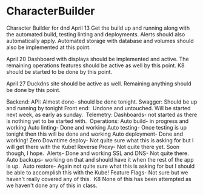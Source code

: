 # CharacterBuilder
Character Builder for dnd
April 13
Get the build up and running along with the automated build, testing linting and deployments. Alerts should also automatically apply. Automated storage with database and volumes should also be implemented at this point.

April 20
Dashboard with displays should be implemented and active. The remaining operations features should be active as well by this point. K8 should be started to be done by this point.

April 27
Duckdns site should be active as well. Remaining anything should be done by this point. 



Backend:
API: Almost done- should be done tonight.
Swagger: Should be up and running by tonight
Front end: 
Undone and untouched. Will be started next week, as early as sunday. 
Telemetry:
Dashboards- not started as there is nothing yet to be started with. 
Operations:
Auto build- in progress and working
Auto linting- Done and working
Auto testing- Once testing is up tonight then this will be done and working
Auto deployment- Done and working!
Zero Downtime deploy- Not quite sure what this is asking for but I will get there with the Kube!
Reverse Proxy- Not quite there yet. Soon though, I hope. 
Alerts- Done and working
SSL and DNS- Not quite there. 
Auto backups- working on that and should have it when the rest of the app is up. 
Auto restore- Again not quite sure what this is asking for but I should be able to accomplish this with the Kube!
Feature Flags- Not sure but we haven't really covered any of this. 
K8
None of this has been attempted as we haven't done any of this in class. 